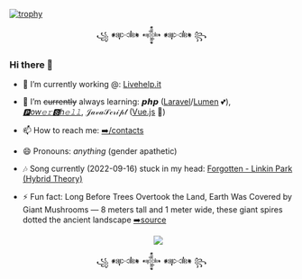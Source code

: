 [![trophy](https://github-profile-trophy.vercel.app/?username=aetonsi&theme=flat&margin-w=15&margin-h=15&no-bg=true&row=1)](https://github.com/ryo-ma/github-profile-trophy)


<p align="center">꧁ 𒀰 𒀱 𒀰 ꧂</p>


### Hi there 👋

- 🔭 I’m currently working @: [Livehelp.it](https://livehelp.it/)
- 🌱 I’m ~~currently~~ always learning: 𝙥𝙝𝙥 ([Laravel](https://laravel.com/)/[Lumen](https://lumen.laravel.com/) 💕), *[🅿ow𝚎𝚛🆂h𝚎𝚕𝚕](https://github.com/PowerShell/PowerShell)*, 𝒥𝒶𝓋𝒶𝒮𝒸𝓇𝒾𝓅𝓉 ([Vue.js](https://vuejs.org/) 💚)
- 📫 How to reach me: [➡️/contacts](https://aetonsi.net/contacts/)
- 😄 Pronouns: _anything_ (gender apathetic)
- 🎶 Song currently (2022-09-16) stuck in my head: [Forgotten - Linkin Park (Hybrid Theory)](https://www.youtube.com/watch?v=HNCgBuI2eJc)
- ⚡ Fun fact:
    Long Before Trees Overtook the Land, Earth Was Covered by Giant Mushrooms — 8 meters tall and 1 meter wide, these giant spires dotted the ancient landscape [➡️source](https://www.youtube.com/watch?v=-G64DagHuOg)

    <p align="center"> <img src="https://user-images.githubusercontent.com/18366087/190515164-5cd68850-cce0-47f6-849f-0e83f8191cf9.png"></p>

<p align="center">꧁ 𒀰 𒀱 𒀰 ꧂</p>
